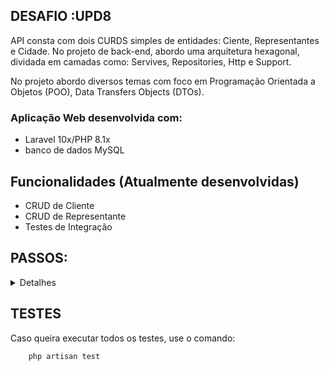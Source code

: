 ## DESAFIO :UPD8

API consta com dois CURDS simples de entidades: Ciente, Representantes e Cidade. No projeto de back-end, abordo uma arquitetura hexagonal, dividada em camadas como: Servives, Repositories, Http e Support.

No projeto abordo diversos temas com foco em Programação Orientada a Objetos (POO), Data Transfers Objects (DTOs).

### Aplicação Web desenvolvida com:<br />

-   Laravel 10x/PHP 8.1x<br />
-   banco de dados MySQL<br/>

## Funcionalidades (Atualmente desenvolvidas)

<ul>
    <li>CRUD de Cliente</li>
    <li>CRUD de Representante</li>
    <li>Testes de Integração</li>
</ul>

## PASSOS:

<details>
<summary>Detalhes</summary>

### Requesitos necessários para executar o projeto:

<ul>
    <li>Instalar o PHP versão 8.1</li>
    <li>Instalar o Laravel versão 10.0</li>
    <li>Instalar o MySQL</li>
    <li>Instalar o composer</li>
    <li>Instalar o Postman ou Insomnia</li>
    <li>Instalar uma IDE de sua escolha (PHPStorm / VSCode)</li>
    <li>Instalar um cliente SQL de sua escolha (DBeaver / PHPMyAdmin / MySQL WorkBench)</li>
</ul>

### Executar o projeto:

<ul>
    <li>Clone o projeto ou baixe o arquivo zip</li>
    <li>Adicione o arquivo .env copiando o arquivo .env.example</li>
    <li>Configure as variáveis de ambiente: Defina as credenciais de banco de dados, informações JWT e outras variáveis em .env exemplo:

    DB_CONNECTION=mysql
    DB_HOST=127.0.0.1
    DB_PORT=3306
    DB_DATABASE=upd8
    DB_USERNAME=root
    DB_PASSWORD=senha

</li>

<li>
    Após configurar o .env, execute os comandos abaixo para criar as chaves do projeto e JWT:

```bash
php artisan key:generate
php artisan jwt:secret
```

</li>

<li>
Após criar as chaves, execute o comando abaixo para criar as tabelas no banco de dados:

```bash
php artisan migrate --seed
```

</ul>

### Para iniciar o servidor:
`php artisan serve`
Agora acesse o endereço http://localhost:8000/api/rota em seu Postman ou Insomnia
</details>

## TESTES

Caso queira executar todos os testes, use o comando:

```
    php artisan test
```
